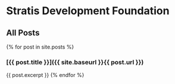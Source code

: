 # Stratis Development Foundation

## All Posts
{% for post in site.posts %}
### [{{ post.title }}]({{ site.baseurl }}{{ post.url }})
{{ post.excerpt }}
{% endfor %}
